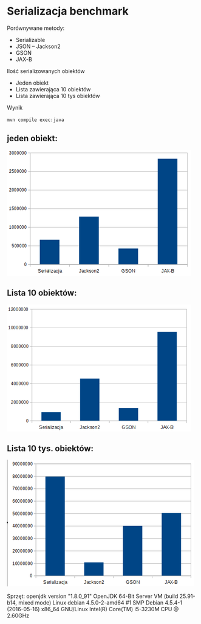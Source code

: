 # Serializacja benchmark

Porównywane metody:

* Serializable
* JSON – Jackson2
* GSON
* JAX-B

Ilość serializowanych obiektów

* Jeden obiekt
* Lista zawierająca 10 obiektów
* Lista zawierająca 10 tys obiektów


Wynik

`mvn compile exec:java`


## jeden obiekt: 

![one](resources/c.png)


## Lista 10 obiektów: 

![one](resources/b.png)

## Lista 10 tys. obiektów: 

![one](resources/a.png)

Sprzęt:
openjdk version "1.8.0_91"
OpenJDK 64-Bit Server VM (build 25.91-b14, mixed mode)
Linux debian 4.5.0-2-amd64 #1 SMP Debian 4.5.4-1 (2016-05-16) x86_64 GNU/Linux
Intel(R) Core(TM) i5-3230M CPU @ 2.60GHz